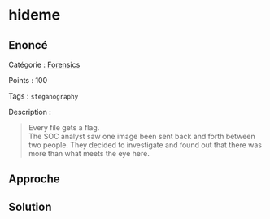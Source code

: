 # hideme

## Enoncé
Catégorie : [Forensics](../)

Points : 100

Tags : `steganography`

Description :
> Every file gets a flag.  
> The SOC analyst saw one image been sent back and forth between two people. They decided to investigate and found out that there was more than what meets the eye here.


## Approche

## Solution
